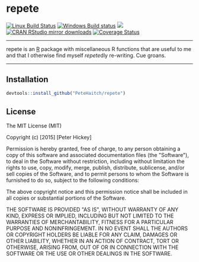 # repete

[![Linux Build Status](https://travis-ci.org/PeteHaitch/repete.svg?branch=master)](https://travis-ci.org/PeteHaitch/repete)
[![Windows Build status](https://ci.appveyor.com/api/projects/status/github/PeteHaitch/repete?svg=true)](https://ci.appveyor.com/project/PeteHaitch/repete)
[![](http://www.r-pkg.org/badges/version/repete)](http://www.r-pkg.org/pkg/repete)
[![CRAN RStudio mirror downloads](http://cranlogs.r-pkg.org/badges/repete)](http://www.r-pkg.org/pkg/repete)
[![Coverage Status](https://img.shields.io/codecov/c/github/PeteHaitch/repete/master.svg)](https://codecov.io/github/PeteHaitch/repete?branch=master)

---

repete is an [R](http://www.r-project.org) package with miscellaneous R functions that are
useful to me and that I otherwise find myself *repete*dly re-writing. Cue groans.

---

## Installation


```r
devtools::install_github("PeteHaitch/repete")
```

## License

The MIT License (MIT)

Copyright (c) [2015] [Peter Hickey]

Permission is hereby granted, free of charge, to any person obtaining a copy
of this software and associated documentation files (the "Software"), to deal
in the Software without restriction, including without limitation the rights
to use, copy, modify, merge, publish, distribute, sublicense, and/or sell
copies of the Software, and to permit persons to whom the Software is
furnished to do so, subject to the following conditions:

The above copyright notice and this permission notice shall be included in all
copies or substantial portions of the Software.

THE SOFTWARE IS PROVIDED "AS IS", WITHOUT WARRANTY OF ANY KIND, EXPRESS OR
IMPLIED, INCLUDING BUT NOT LIMITED TO THE WARRANTIES OF MERCHANTABILITY,
FITNESS FOR A PARTICULAR PURPOSE AND NONINFRINGEMENT. IN NO EVENT SHALL THE
AUTHORS OR COPYRIGHT HOLDERS BE LIABLE FOR ANY CLAIM, DAMAGES OR OTHER
LIABILITY, WHETHER IN AN ACTION OF CONTRACT, TORT OR OTHERWISE, ARISING FROM,
OUT OF OR IN CONNECTION WITH THE SOFTWARE OR THE USE OR OTHER DEALINGS IN THE
SOFTWARE.